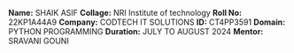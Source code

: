 **Name:** SHAIK ASIF
**Collage:** NRI Institute of technology
**Roll No:** 22KP1A44A9
**Company:** CODTECH IT SOLUTIONS
**ID:** CT4PP3591
**Domain:** PYTHON PROGRAMMING
**Duration:** JULY TO AUGUST 2024
**Mentor:** SRAVANI GOUNI

